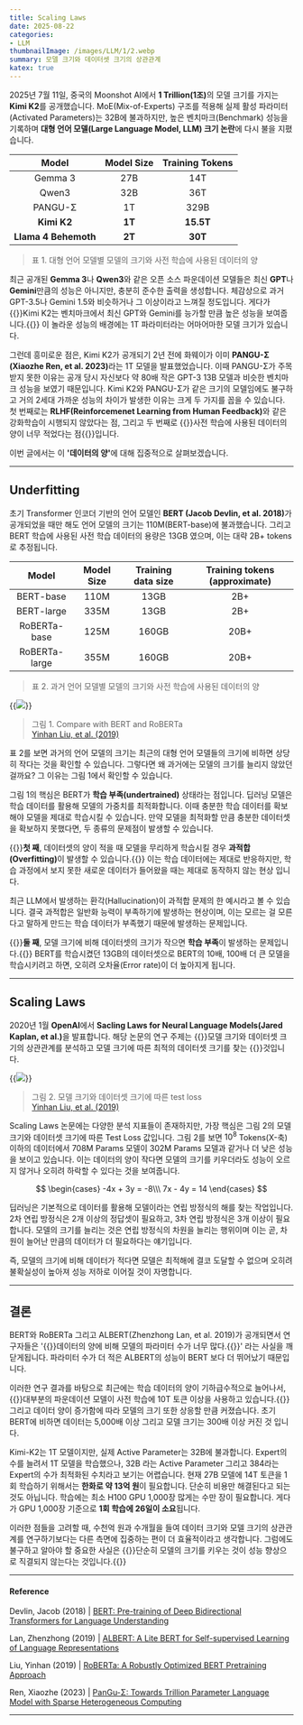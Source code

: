 ```yaml
---
title: Scaling Laws
date: 2025-08-22
categories:
- LLM
thumbnailImage: /images/LLM/1/2.webp
summary: 모델 크기와 데이터셋 크기의 상관관계
katex: true
---
```

2025년 7월 11일, 중국의 Moonshot AI에서 <strong>1 Trillion(1조)</strong>의 모델 크기를 가지는 <strong>Kimi K2</strong>를 공개했습니다. MoE(Mix-of-Experts) 구조를 적용해 실제 활성 파라미터(Activated Parameters)는 32B에 불과하지만, 높은 벤치마크(Benchmark) 성능을 기록하며 <strong>대형 언어 모델(Large Language Model, LLM) 크기 논란</strong>에 다시 불을 지폈습니다.

|Model|Model Size|Training Tokens|
|:-:|:-:|:-:|
|Gemma 3|27B|14T|
|Qwen3|32B|36T|
|PANGU-Σ|1T|329B|
|<strong>Kimi K2</strong>|<strong>1T</strong>|<strong>15.5T</strong>|
|<strong>Llama 4 Behemoth</strong>|<strong>2T</strong>|<strong>30T</strong>|
> 표 1. 대형 언어 모델별  모델의 크기와 사전 학습에 사용된 데이터의 양

최근 공개된 <strong>Gemma 3</strong>나 <strong>Qwen3</strong>와 같은 오픈 소스 파운데이션 모델들은 최신 <strong>GPT</strong>나 <strong>Gemini</strong>만큼의 성능은 아니지만, 충분히 준수한 출력을 생성합니다. 체감상으로 과거 GPT-3.5나 Gemini 1.5와 비슷하거나 그 이상이라고 느껴질 정도입니다. 게다가 {{<hl-text primary>}}Kimi K2는 벤치마크에서 최신 GPT와 Gemini를 능가할 만큼 높은 성능을 보여줍니다.{{</hl-text>}} 이 놀라운 성능의 배경에는 1T 파라미터라는 어마어마한 모델 크기가 있습니다.

그런데 흥미로운 점은, Kimi K2가 공개되기 2년 전에 화웨이가 이미 <strong>PANGU-Σ (Xiaozhe Ren, et al. 2023)</strong>라는 1T 모델을 발표했었습니다. 이때 PANGU-Σ가 주목받지 못한 이유는 공개 당시 자신보다 약 80배 작은 GPT-3 13B 모델과 비슷한 벤치마크 성능을 보였기 때문입니다. Kimi K2와 PANGU-Σ가 같은 크기의 모델임에도 불구하고 거의 2세대 가까운 성능의 차이가 발생한 이유는 크게 두 가지를 꼽을 수 있습니다. 첫 번째로는 <strong>RLHF(Reinforcemenet Learning from Human Feedback)</strong>와 같은 강화학습이 시행되지 않았다는 점, 그리고 두 번째로 {{<hl-text primary>}}사전 학습에 사용된 데이터의 양이 너무 적었다는 점{{</hl-text>}}입니다.

이번 글에서는 이 <strong>'데이터의 양'</strong>에 대해 집중적으로 살펴보겠습니다.

---
## Underfitting
초기 Transformer 인코더 기반의 언어 모델인 <strong>BERT (Jacob Devlin, et al. 2018)</strong>가 공개되었을 때만 해도 언어 모델의 크기는 110M(BERT-base)에 불과했습니다. 그리고 BERT 학습에 사용된 사전 학습 데이터의 용량은 13GB 였으며, 이는 대략 2B+ tokens로 추정됩니다.

|Model|Model Size|Training data size|Training tokens (approximate)|
|:-:|:-:|:-:|:-:|
|BERT-base|110M|13GB|2B+|
|BERT-large|335M|13GB|2B+|
|RoBERTa-base|125M|160GB|20B+|
|RoBERTa-large|355M|160GB|20B+|
> 표 2. 과거 언어 모델별 모델의 크기와 사전 학습에 사용된 데이터의 양

{{<image classes="fig-90 center" src="/images/LLM/1/1.webp">}}
> 그림 1. Compare with BERT and RoBERTa<br>
[Yinhan Liu, et al. (2019)](https://arxiv.org/abs/1907.11692)

표 2를 보면 과거의 언어 모델의 크기는 최근의 대형 언어 모델들의 크기에 비하면 상당히 작다는 것을 확인할 수 있습니다. 그렇다면 왜 과거에는 모델의 크기를 늘리지 않았던 걸까요? 그 이유는 그림 1에서 확인할 수 있습니다.

그림 1의 핵심은 BERT가 <strong>학습 부족(undertrained)</strong> 상태라는 점입니다. 딥러닝 모델은 학습 데이터를 활용해 모델의 가중치를 최적화합니다. 이때 충분한 학습 데이터를 확보해야 모델을 제대로 학습시킬 수 있습니다. 만약 모델을 최적화할 만큼 충분한 데이터셋을 확보하지 못했다면, 두 종류의 문제점이 발생할 수 있습니다.

{{<hl-text primary>}}<strong>첫 째</strong>, 데이터셋의 양이 적을 때 모델을 무리하게 학습시킬 경우 <strong>과적합(Overfitting)</strong>이 발생할 수 있습니다.{{</hl-text>}} 이는 학습 데이터에는 제대로 반응하지만, 학습 과정에서 보지 못한 새로운 데이터가 들어왔을 때는 제대로 동작하지 않는 현상 입니다.

최근 LLM에서 발생하는 환각(Hallucination)이 과적합 문제의 한 예시라고 볼 수 있습니다. 결국 과적합은 일반화 능력이 부족하기에 발생하는 현상이며, 이는 모르는 걸 모른다고 말하게 만드는 학습 데이터가 부족했기 때문에 발생하는 문제입니다.

{{<hl-text primary>}}<strong>둘 째</strong>, 모델 크기에 비해 데이터셋의 크기가 작으면 <strong>학습 부족</strong>이 발생하는 문제입니다.{{</hl-text>}} BERT를 학습시켰던 13GB의 데이터셋으로 BERT의 10배, 100배 더 큰 모델을 학습시키려고 하면, 오히려 오차율(Error rate)이 더 높아지게 됩니다.

---
## Scaling Laws
2020년 1월 <strong>OpenAI</strong>에서 <strong>Sacling Laws for Neural Language Models(Jared Kaplan, et al.)</strong>을 발표합니다. 해당 논문의 연구 주제는 {{<hl-text primary>}}모델 크기와 데이터셋 크기의 상관관계를 분석하고 모델 크기에 따른 최적의 데이터셋 크기를 찾는 {{</hl-text>}}것입니다.

{{<image classes="fig-90 center" src="/images/LLM/1/2.webp">}}
> 그림 2. 모델 크기와 데이터셋 크기에 따른 test loss<br>
[Yinhan Liu, et al. (2019)](https://arxiv.org/abs/1907.11692)

Scaling Laws 논문에는 다양한 분석 지표들이 존재하지만, 가장 핵심은 그림 2의 모델 크기와 데이터셋 크기에 따른 Test Loss 값입니다. 그림 2를 보면 $10^8$ Tokens(X-축) 이하의 데이터에서 708M Params 모델이 302M Params 모델과 같거나 더 낮은 성능을 보이고 있습니다. 이는 데이터의 양이 작다면 모델의 크기를 키우더라도 성능이 오르지 않거나 오히려 하락할 수 있다는 것을 보여줍니다. 

$$
\begin{cases}
-4x + 3y = -8\\\
7x - 4y = 14
\end{cases}
$$

딥러닝은 기본적으로 데이터를 활용해 모델이라는 연립 방정식의 해를 찾는 작업입니다. 2차 연립 방정식은 2개 이상의 정답셋이 필요하고, 3차 연립 방정식은 3개 이상이 필요합니다. 모델의 크기를 늘리는 것은 연립 방정식의 차원을 늘리는 행위이며 이는 곧, 차원이 늘어난 만큼의 데이터가 더 필요하다는 얘기입니다.

즉, 모델의 크기에 비해 데이터가 적다면 모델은 최적해에 결코 도달할 수 없으며 오히려 불확실성이 높아져 성능 저하로 이어질 것이 자명합니다.

---
## 결론
BERT와 RoBERTa 그리고 ALBERT(Zhenzhong Lan, et al. 2019)가 공개되면서 연구자들은 '{{<hl-text primary>}}데이터의 양에 비해 모델의 파라미터 수가 너무 많다.{{</hl-text>}}' 라는 사실을 깨닫게됩니다. 파라미터 수가 더 적은 ALBERT의 성능이 BERT 보다 더 뛰어났기 때문입니다.

이러한 연구 결과를 바탕으로 최근에는 학습 데이터의 양이 기하급수적으로 늘어나서, {{<hl-text primary>}}대부분의 파운데이션 모델이 사전 학습에 10T 토큰 이상을 사용하고 있습니다.{{</hl-text>}} 그리고 데이터 양이 증가함에 따라 모델의 크기 또한 상응할 만큼 커졌습니다. 초기 BERT에 비하면 데이터는 5,000배 이상 그리고 모델 크기는 300배 이상 커진 것 입니다.

Kimi-K2는 1T 모델이지만, 실제 Active Parameter는 32B에 불과합니다. Expert의 수를 늘려서 1T 모델을 학습했으나, 32B 라는 Active Parameter 그리고 384라는 Expert의 수가 최적화된 수치라고 보기는 어렵습니다. 현재 27B 모델에 14T 토큰을 1회 학습하기 위해서는 **한화로 약 13억 원**이 필요합니다. 단순히 비용만 해결된다고 되는 것도 아닙니다. 학습에는 최소 H100 GPU 1,000장 많게는 수만 장이 필요합니다. 게다가 GPU 1,000장 기준으로 **1회 학습에 26일이 소요**됩니다.

이러한 점들을 고려할 때, 수천억 원과 수개월을 들여 데이터 크기와 모델 크기의 상관관계를 연구하기보다는 다른 측면에 집중하는 편이 더 효율적이라고 생각합니다. 그럼에도 불구하고 알아야 할 중요한 사실은 {{<hl-text primary>}}단순히 모델의 크기를 키우는 것이 성능 향상으로 직결되지 않는다는 것입니다.{{</hl-text>}}

---
#### Reference

Devlin, Jacob (2018) | [BERT: Pre-training of Deep Bidirectional Transformers for Language Understanding](https://arxiv.org/abs/1810.04805)

Lan, Zhenzhong (2019) | [ALBERT: A Lite BERT for Self-supervised Learning of Language Representations](https://arxiv.org/abs/1909.11942)

Liu, Yinhan (2019) | [RoBERTa: A Robustly Optimized BERT Pretraining Approach](https://arxiv.org/abs/1907.11692)

Ren, Xiaozhe (2023) | [PanGu-Σ: Towards Trillion Parameter Language Model with Sparse Heterogeneous Computing](https://arxiv.org/abs/2303.10845)

---